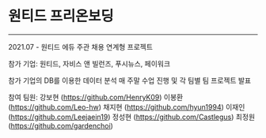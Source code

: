# 원티드 프리온보딩
---

2021.07 - 원티드 에듀 주관 채용 연계형 프로젝트

참가 기업: 원티드, 자비스 앤 빌런즈, 푸시뉴스, 페이워크

참가 기업의 DB를 이용한 데이터 분석 
매 주말 수업 진행 및 각 팀별 팀 프로젝트 발표


참여 팀원:
강보현 (https://github.com/HenryK09)
이봉환 (https://github.com/Leo-hw)
채지현 (https://github.com/hyun1994)
이재인 (https://github.com/Leejaein19)
정성현 (https://github.com/Castlegus)
최정원 (https://github.com/gardenchoi)
